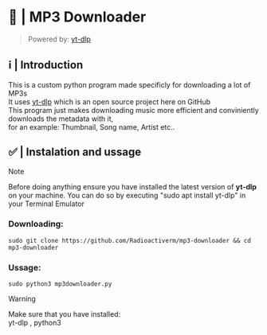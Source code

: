 # 🎵 | MP3 Downloader
> Powered by: [yt-dlp](https://www.github.com/yt-dlp/yt-dlp)
## ℹ️ | Introduction
This is a custom python program made specificly for downloading a lot of MP3s  
It uses [yt-dlp](https://www.github.com/yt-dlp/yt-dlp) which is an open source project here on GitHub  
This program just makes downloading music more efficient and conviniently downloads the metadata with it,  
for an example: Thumbnail, Song name, Artist etc..
## ✅ | Instalation and ussage
> [!NOTE]
> Before doing anything ensure you have installed the latest version of **yt-dlp** on your machine.
> You can do so by executing "sudo apt install yt-dlp" in your Terminal Emulator
### Downloading:

    sudo git clone https://github.com/Radioactiverm/mp3-downloader && cd mp3-downloader

### Ussage:

    sudo python3 mp3downloader.py

> [!WARNING]
> Make sure that you have installed:  
> yt-dlp , python3
